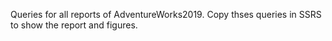 
 Queries for all reports of AdventureWorks2019.
Copy thses queries in SSRS to show the report and figures.
